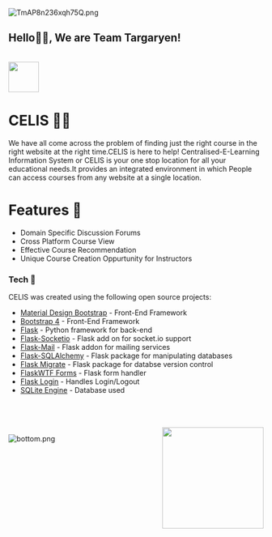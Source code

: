 
![TmAP8n236xqh75Q.png](https://i.loli.net/2020/07/13/OiwrC2KRZNPA9cJ.png)
### <h2>Hello🙏🏻, We are Team Targaryen!
  </br>

<img src="https://media.giphy.com/media/LnQjpWaON8nhr21vNW/giphy.gif" width="60"> 

# CELIS :tipping_hand_man:

We have all come across the problem of finding just the right course in the right website at the right time.CELIS is here to help!
Centralised-E-Learning Information System or CELIS is your one stop location for all your educational needs.It provides an integrated environment in which People can access courses from any website at a single location.




# Features :raised_hands:
  - Domain Specific Discussion Forums
  - Cross Platform Course View
  - Effective Course Recommendation
  - Unique Course Creation Oppurtunity for Instructors
  
  
### Tech :raised_hands:

CELIS was created using the following open source projects:
* [Material Design Bootstrap] - Front-End Framework
* [Bootstrap 4] - Front-End Framework
* [Flask]                     - Python framework for back-end
* [Flask-Socketio]            - Flask add on for socket.io support
* [Flask-Mail]                - Flask addon for mailing services
* [Flask-SQLAlchemy]          - Flask package for manipulating databases
* [Flask Migrate]             - Flask package for databse version control
* [FlaskWTF Forms]            - Flask form handler
* [Flask Login]               - Handles Login/Logout
* [SQLite Engine]             - Database used



[Flask]: <https://flask.palletsprojects.com/en/1.1.x/>
[Material Design Bootstrap]: <https://mdbootstrap.com/>
[Flask-Socketio]: <https://flask-socketio.readthedocs.io/en/latest/>
[Flask-Mail]: <https://pythonhosted.org/Flask-Mail/>
[Bootstrap 4]: <https://getbootstrap.com/docs/4.0/getting-started/introduction/>
[Flask-SQLAlchemy]: <https://flask-sqlalchemy.palletsprojects.com/en/2.x/>
[Flask Migrate]: <https://flask-migrate.readthedocs.io/en/latest/>
[FlaskWTF Forms]: <https://flask-wtf.readthedocs.io/en/stable/>
[Flask Login]: <https://flask-login.readthedocs.io/en/latest/>
[SQLite Engine]: <https://www.sqlite.org/index.html>
</br></br></br><img align="right" src="https://media.giphy.com/media/jRf5fsn8G6YaogAWxn/giphy.gif" width="200" height="200"/>

![bottom.png](https://i.loli.net/2020/07/12/b3grZD6LFseGuUP.png)

